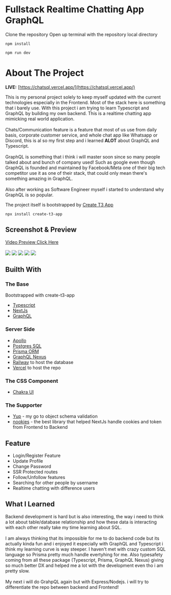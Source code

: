 # Fullstack Realtime Chatting App GraphQL

Clone the repository
Open up terminal with the repository local directory

```
npm install
```

```
npm run dev
```

# About The Project

**LIVE:** [https://chatsql.vercel.app/](https://chatsql.vercel.app/)

This is my personal project solely to keep myself updated with the current technologies especially in the Frontend. Most of the stack here is something that i barely use. With this project i am trying to learn Typescript and GraphQL by building my own backend. This is a realtime chatting app mimicking real world application.
<br />
<br />
Chats/Communication feature is a feature that most of us use from daily basis, corporate customer service, and whole chat app like Whatsapp or Discord, this is al so my first step and i learned **ALOT** about GraphQL and Typescript.
<br />
<br />
GraphQL is something that i think i will master soon since so many people talked about and bunch of company used! Such as google even though GraphQL is founded and maintained by Facebook/Meta one of their big tech competitor use it as one of their stack, that could only mean there's something amazing in GraphQL.
<br />
<br />
Also after working as Software Engineer myself i started to understand why GraphQL is so popular.

The project itself is bootstrapped by [Create T3 App](https://github.com/t3-oss/create-t3-app)

```
npx install create-t3-app
```

## Screenshot & Preview

[Video Preview Click Here](https://user-images.githubusercontent.com/92288572/189355163-90afa054-39f1-4353-a5e8-576ca5b44098.mp4)
<br/>
<br/>
![](./docs/1.png)
![](./docs/2.png)
![](./docs/3.png)
![](./docs/4.png)
![](./docs/5.png)

## Builth With

### The Base

Bootstrapped with create-t3-app

- [Typescript](https://www.typescriptlang.org/)
- [NextJs](https://nextjs.org/)
- [GraphQL](https://graphql.org/)

### Server Side

- [Apollo](https://www.apollographql.com/docs/)
- [Postgres SQL](https://www.postgresql.org/)
- [Prisma ORM](https://www.prisma.io/)
- [GraphQL Nexus](https://nexusjs.org/)
- [Railway](https://railway.app/) to host the database
- [Vercel](https://vercel.com/dashboard) to host the repo

### The CSS Component

- [Chakra UI](https://chakra-ui.com/)

### The Supporter

- [Yup](https://github.com/jquense/yup) - my go to object schema validation
- [nookies](https://github.com/maticzav/nookies) - the best library that helped NextJs handle cookies and token from Frontend to Backend

## Feature

- Login/Register Feature
- Update Profile
- Change Password
- SSR Protected routes
- Follow/Unfollow features
- Searching for other people by username
- Realtime chatting with difference users

## What I Learned

Backend development is hard but is also interesting, the way i need to think a lot about table/database relationship and how these data is interacting with each other really take my time learning about SQL.
<br />
<br />
I am always thinking that its impossible for me to do backend code but its actually kinda fun and i enjoyed it especially with GraphQL and Typescript i think my learning curve is way steeper. I haven't met with crazy custom SQL language so Prisma pretty much handle evertyhing for me. Also typesafety coming from all these package (Typescript, Prisma, GraphQL Nexus) giving so much better DX and helped me a lot with the development even tho i am pretty slow.
<br />
<br />
My next i will do GrahpQL again but with Express/Nodejs. i will try to differentiate the repo between backend and Frontend!
